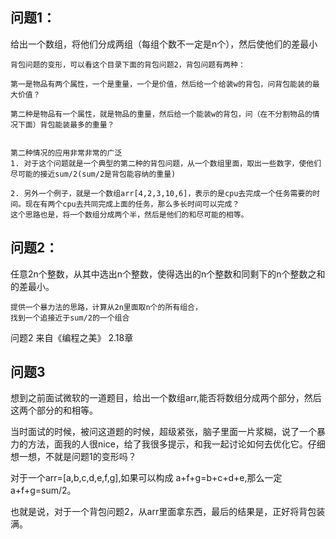 ## 问题1：
给出一个数组，将他们分成两组（每组个数不一定是n个），然后使他们的差最小

```
背包问题的变形，可以看这个目录下面的背包问题2，背包问题有两种：

第一是物品有两个属性，一个是重量，一个是价值，然后给一个给装w的背包，问背包能装的最大价值？

第二种是物品有一个属性，就是物品的重量，然后给一个能装w的背包，问（在不分割物品的情况下面）背包能装最多的重量？


第二种情况的应用非常非常的广泛
1. 对于这个问题就是一个典型的第二种的背包问题，从一个数组里面，取出一些数字，使他们尽可能的接近sum/2(sum/2是背包能容纳的重量)

2. 另外一个例子，就是一个数组arr[4,2,3,10,6]，表示的是cpu去完成一个任务需要的时间。现在有两个cpu去共同完成上面的任务，那么多长时间可以完成？
这个思路也是，将一个数组分成两个半，然后是他们的和尽可能的相等。

```

## 问题2：
任意2n个整数，从其中选出n个整数，使得选出的n个整数和同剩下的n个整数之和的差最小。 
```
提供一个暴力法的思路，计算从2n里面取n个的所有组合，
找到一个追接近于sum/2的一个组合
```

问题2 来自《编程之美》 2.18章


## 问题3 
想到之前面试微软的一道题目，给出一个数组arr,能否将数组分成两个部分，然后这两个部分的和相等。

当时面试的时候，被问这道题的时候，超级紧张，脑子里面一片浆糊，说了一个暴力的方法，面我的人很nice，给了我很多提示，和我一起讨论如何去优化它。仔细想一想，不就是问题1的变形吗？

对于一个arr=[a,b,c,d,e,f,g],如果可以构成 a+f+g=b+c+d+e,那么一定a+f+g=sum/2。

也就是说，对于一个背包问题2，从arr里面拿东西，最后的结果是，正好将背包装满。

